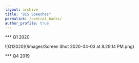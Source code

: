 ```yaml
---
layout: archive
title: "BIS Speeches"
permalink: /central_banks/
author_profile: true
---
```


*** Q1 2020

![Q12020](/images/Screen Shot 2020-04-03 at 8.29.14 PM.png)

*** Q4 2019
